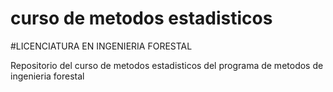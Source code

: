 # curso de metodos estadisticos
#LICENCIATURA EN INGENIERIA FORESTAL

Repositorio del curso de metodos estadisticos del programa de metodos de ingenieria forestal
